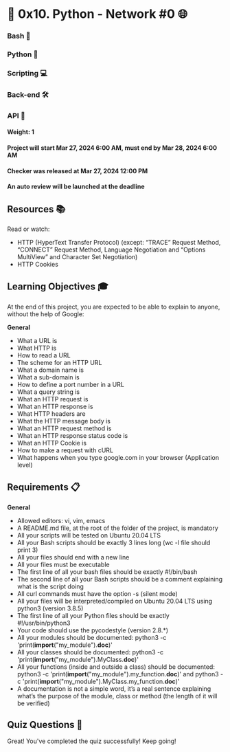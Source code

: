 # 🐍 0x10. Python - Network #0 🌐

### Bash 📜
### Python 🐍
### Scripting 💻
### Back-end 🛠️
### API 📡

#### Weight: 1
#### Project will start Mar 27, 2024 6:00 AM, must end by Mar 28, 2024 6:00 AM
#### Checker was released at Mar 27, 2024 12:00 PM
#### An auto review will be launched at the deadline

## Resources 📚
Read or watch:

- HTTP (HyperText Transfer Protocol) (except: “TRACE” Request Method, “CONNECT” Request Method, Language Negotiation and “Options MultiView” and Character Set Negotiation)
- HTTP Cookies

## Learning Objectives 🎓
At the end of this project, you are expected to be able to explain to anyone, without the help of Google:

**General**
- What a URL is
- What HTTP is
- How to read a URL
- The scheme for an HTTP URL
- What a domain name is
- What a sub-domain is
- How to define a port number in a URL
- What a query string is
- What an HTTP request is
- What an HTTP response is
- What HTTP headers are
- What the HTTP message body is
- What an HTTP request method is
- What an HTTP response status code is
- What an HTTP Cookie is
- How to make a request with cURL
- What happens when you type google.com in your browser (Application level)

## Requirements 📋
**General**
- Allowed editors: vi, vim, emacs
- A README.md file, at the root of the folder of the project, is mandatory
- All your scripts will be tested on Ubuntu 20.04 LTS
- All your Bash scripts should be exactly 3 lines long (wc -l file should print 3)
- All your files should end with a new line
- All your files must be executable
- The first line of all your bash files should be exactly #!/bin/bash
- The second line of all your Bash scripts should be a comment explaining what is the script doing
- All curl commands must have the option -s (silent mode)
- All your files will be interpreted/compiled on Ubuntu 20.04 LTS using python3 (version 3.8.5)
- The first line of all your Python files should be exactly #!/usr/bin/python3
- Your code should use the pycodestyle (version 2.8.*)
- All your modules should be documented: python3 -c 'print(__import__("my_module").__doc__)'
- All your classes should be documented: python3 -c 'print(__import__("my_module").MyClass.__doc__)'
- All your functions (inside and outside a class) should be documented: python3 -c 'print(__import__("my_module").my_function.__doc__)' and python3 -c 'print(__import__("my_module").MyClass.my_function.__doc__)'
- A documentation is not a simple word, it’s a real sentence explaining what’s the purpose of the module, class or method (the length of it will be verified)

## Quiz Questions 📝
Great! You've completed the quiz successfully! Keep going!
